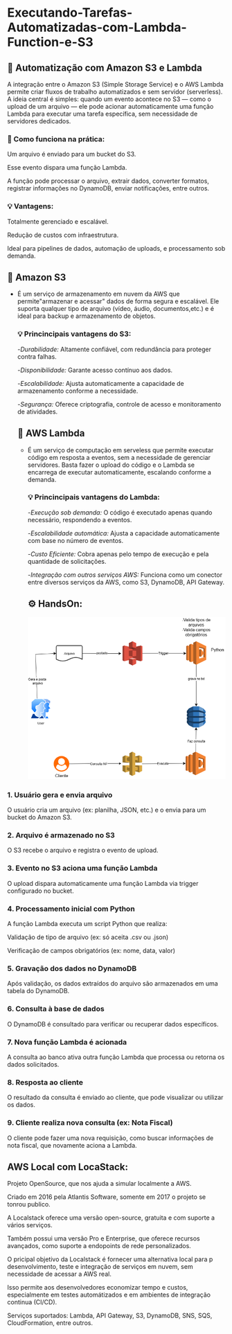# Executando-Tarefas-Automatizadas-com-Lambda-Function-e-S3

## 🚀 Automatização com Amazon S3 e Lambda 

A integração entre o Amazon S3 (Simple Storage Service) e o AWS Lambda permite criar fluxos de trabalho automatizados e sem servidor (serverless). A ideia central é simples: quando um evento acontece no S3 — como o upload de um arquivo — ele pode acionar automaticamente uma função Lambda para executar uma tarefa específica, sem necessidade de servidores dedicados.

### 🔧 Como funciona na prática:

Um arquivo é enviado para um bucket do S3.

Esse evento dispara uma função Lambda.

A função pode processar o arquivo, extrair dados, converter formatos, registrar informações no DynamoDB, enviar notificações, entre outros.

### 💡 Vantagens:

Totalmente gerenciado e escalável.

Redução de custos com infraestrutura.

Ideal para pipelines de dados, automação de uploads, e processamento sob demanda.

## 🧠 Amazon S3

- É um serviço de armazenamento em nuvem da AWS que permite"armazenar e acessar" dados de forma segura e escalável. Ele suporta qualquer tipo de arquivo (vídeo, áudio, documentos,etc.) e é ideal para backup e armazenamento de objetos.
  
  ### 💡 Princincipais vantagens do S3:
  
  -*Durabilidade:* Altamente confiável, com redundância para proteger contra falhas.
  
  -*Disponibilidade:* Garante acesso contínuo aos dados.
  
  -*Escalabilidade:* Ajusta automaticamente a capacidade de armazenamento conforme a necessidade.
  
  -*Segurança:* Oferece criptografia, controle de acesso e monitoramento de atividades.

  ## 🧠 AWS Lambda
  
  - É um serviço de computação em serveless que permite executar código em resposta a eventos, sem a necessidade de gerenciar servidores. Basta fazer o upload do código e o Lambda se encarrega de executar automaticamente, escalando conforme a demanda.

    ### 💡 Princincipais vantagens do Lambda:
    
    -*Execução sob demanda:* O código é executado apenas quando necessário, respondendo a eventos.
    
    -*Escalabilidade automática:* Ajusta a capacidade automaticamente com base no número de eventos.
    
    -*Custo Eficiente:* Cobra apenas pelo tempo de execução e pela quantidade de solicitações.
    
    -*Integração com outros serviços AWS:* Funciona como um conector entre diversos serviços da AWS, como S3, DynamoDB, API Gateway.

    ## ⚙️ HandsOn:

     ![](images/case.drawio.png)
    
 ###  1. Usuário gera e envia arquivo

O usuário cria um arquivo (ex: planilha, JSON, etc.) e o envia para um bucket do Amazon S3.

  ### 2. Arquivo é armazenado no S3

O S3 recebe o arquivo e registra o evento de upload.

  ### 3. Evento no S3 aciona uma função Lambda

O upload dispara automaticamente uma função Lambda via trigger configurado no bucket.

  ### 4. Processamento inicial com Python

A função Lambda executa um script Python que realiza:

Validação de tipo de arquivo (ex: só aceita .csv ou .json)

Verificação de campos obrigatórios (ex: nome, data, valor)

  ###  5. Gravação dos dados no DynamoDB

Após validação, os dados extraídos do arquivo são armazenados em uma tabela do DynamoDB.

  ###  6. Consulta à base de dados

O DynamoDB é consultado para verificar ou recuperar dados específicos.

  ### 7. Nova função Lambda é acionada

A consulta ao banco ativa outra função Lambda que processa ou retorna os dados solicitados.

  ### 8. Resposta ao cliente

O resultado da consulta é enviado ao cliente, que pode visualizar ou utilizar os dados.

  ### 9. Cliente realiza nova consulta (ex: Nota Fiscal)

O cliente pode fazer uma nova requisição, como buscar informações de nota fiscal, que novamente aciona a Lambda.

## AWS Local com LocaStack:

Projeto OpenSource, que nos ajuda a simular localmente a AWS.

Criado em 2016 pela Atlantis Software, somente em 2017 o projeto se tonrou publico.

A Localstack oferece uma versão open-source, gratuita e com suporte a vários serviços.

Também possui uma versão Pro e Enterprise, que oferece recursos avançados, como suporte a endopoints de rede personalizados.

O pricipal objetivo da Localstack é fornecer uma alternativa local para p desenvolvimento, teste e integração de serviços em nuvem, sem necessidade de acessar a AWS real.

Isso permite aos desenvolvedores economizar tempo e custos, especialmente em testes automátizados e em ambientes de integração continua (CI/CD).

Serviços suportados: Lambda, API Gateway, S3, DynamoDB, SNS, SQS, CloudFormation, entre outros.





    
    


